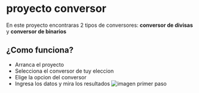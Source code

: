 # proyecto conversor
En este proyecto encontraras 2 tipos de conversores: **conversor de divisas** y **conversor de binarios**

## ¿Como funciona?
+ Arranca el proyecto
+ Selecciona el conversor de tuy eleccion
+ Elige la opcion del conversor
+ Ingresa los datos y mira los resultados
![imagen primer paso](https://github.com/Alejft18/conversor/assets/107004566/00f3c1cd-cf43-4676-b825-69a5e5ddd6ed)




